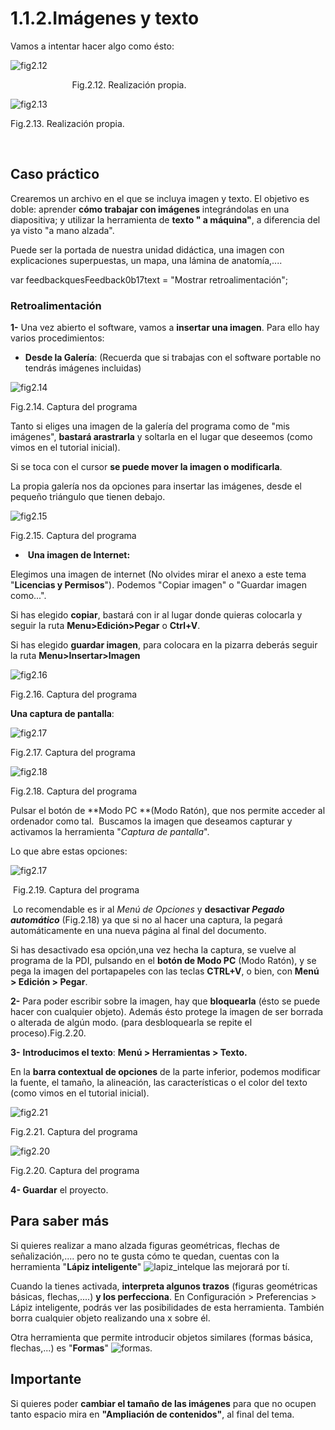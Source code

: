 # 1.1.2.Imágenes y texto

Vamos a intentar hacer algo como ésto:


![fig2.12](img/corola.JPG)


                         Fig.2.12. Realización propia.


![fig2.13](img/portada_ud.JPG)


Fig.2.13. Realización propia.

                  

## Caso práctico

Crearemos un archivo en el que se incluya imagen y texto. El objetivo es doble: aprender **cómo trabajar con imágenes** integrándolas en una diapositiva; y utilizar la herramienta de **texto " a máquina"**, a diferencia del ya visto "a mano alzada".

Puede ser la portada de nuestra unidad didáctica, una imagen con explicaciones superpuestas, un mapa, una lámina de anatomía,....

var feedbackquesFeedback0b17text = "Mostrar retroalimentación";

### Retroalimentación

**1-** Una vez abierto el software, vamos a **insertar una imagen**. Para ello hay varios procedimientos:

*   **Desde la Galería**: (Recuerda que si trabajas con el software portable no tendrás imágenes incluidas)


![fig2.14](img/galeria.JPG)


Fig.2.14. Captura del programa

Tanto si eliges una imagen de la galería del programa como de "mis imágenes", **bastará arastrarla** y soltarla en el lugar que deseemos (como vimos en el tutorial inicial).

Si se toca con el cursor **se puede mover la imagen o modificarla**.

La propia galería nos da opciones para insertar las imágenes, desde el pequeño triángulo que tienen debajo.


![fig2.15](img/galeria1.JPG)


Fig.2.15. Captura del programa

*    **Una imagen de Internet:**

Elegimos una imagen de internet (No olvides mirar el anexo a este tema "**Licencias y Permisos**"). Podemos "Copiar imagen" o "Guardar imagen como...".

Si has elegido **copiar**, bastará con ir al lugar donde quieras colocarla y seguir la ruta **Menu>Edición>Pegar** o **Ctrl+V**.

Si has elegido **guardar imagen**, para colocara en la pizarra deberás seguir la ruta **Menu>Insertar>Imagen**


![fig2.16](img/imagen1.JPG)


Fig.2.16. Captura del programa

**Una captura de pantalla**:


![fig2.17](img/captura.JPG)


Fig.2.17. Captura del programa


![fig2.18](img/Captura2.JPG)


Fig.2.18. Captura del programa

Pulsar el botón de **Modo PC **(Modo Ratón), que nos permite acceder al ordenador como tal.  Buscamos la imagen que deseamos capturar y activamos la herramienta "_Captura de pantalla_".  

Lo que abre estas opciones:


![fig2.17](img/Captura1.JPG)


 Fig.2.19. Captura del programa

 Lo recomendable es ir al _Menú de Opciones_ y **desactivar _Pegado_ _automático_** (Fig.2.18) ya que si no al hacer una captura, la pegará automáticamente en una nueva página al final del documento.

Si has desactivado esa opción,una vez hecha la captura, se vuelve al programa de la PDI, pulsando en el **botón de Modo PC** (Modo Ratón), y se pega la imagen del portapapeles con las teclas **CTRL+V**, o bien, con **Menú > Edición > Pegar**.

**2-** Para poder escribir sobre la imagen, hay que **bloquearla** (ésto se puede hacer con cualquier objeto). Además ésto protege la imagen de ser borrada o alterada de algún modo. (para desbloquearla se repite el proceso).Fig.2.20.

**3-** **Introducimos el texto**: **Menú > Herramientas > Texto.**

En la **barra contextual de opciones** de la parte inferior, podemos modificar la fuente, el tamaño, la alineación, las características o el color del texto (como vimos en el tutorial inicial).  


![fig2.21](img/herramientas.JPG)


Fig.2.21. Captura del programa


![fig2.20](img/bloquear.JPG)


Fig.2.20. Captura del programa

**4- Guardar** el proyecto.

## Para saber más


Si quieres realizar a mano alzada figuras geométricas, flechas de señalización,.... pero no te gusta cómo te quedan, cuentas con la herramienta "**Lápiz inteligente**" ![lapiz_intel](img/lapiz_intel.JPG)que las mejorará por tí.


Cuando la tienes activada, **interpreta algunos trazos** (figuras geométricas básicas, flechas,....) **y los perfecciona**. En Configuración > Preferencias > Lápiz inteligente, podrás ver las posibilidades de esta herramienta. También borra cualquier objeto realizando una x sobre él.


Otra herramienta que permite introducir objetos similares (formas básica, flechas,...) es "**Formas**" ![formas](img/formas.JPG).


## Importante

Si quieres poder **cambiar el tamaño de las imágenes** para que no ocupen tanto espacio mira en **"Ampliación de contenidos"**, al final del tema.

